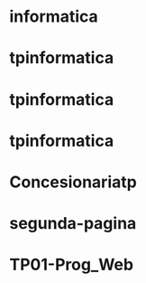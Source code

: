 # informatica
# tpinformatica
# tpinformatica
# tpinformatica
# Concesionariatp
# segunda-pagina
# TP01-Prog_Web
